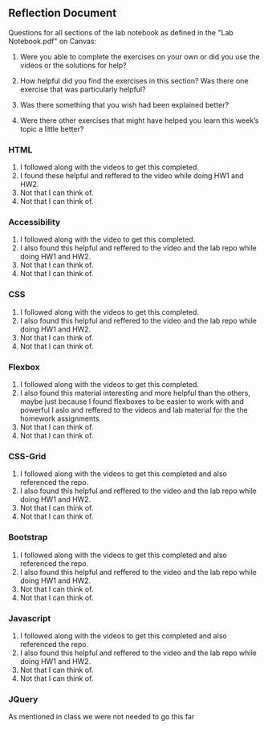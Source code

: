 ## Reflection Document

Questions for all sections of the lab notebook as defined in the "Lab Notebook.pdf" on Canvas:

1. Were you able to complete the exercises on your own or did you use the
   videos or the solutions for help?

2. How helpful did you find the exercises in this section? Was there one
   exercise that was particularly helpful?

3. Was there something that you wish had been explained better?

4. Were there other exercises that might have helped you learn this week’s
   topic a little better?

### HTML

1. I followed along with the videos to get this completed.
2. I found these helpful and reffered to the video while doing HW1 and HW2.
3. Not that I can think of.
4. Not that I can think of.

### Accessibility

1. I followed along with the video to get this completed.
2. I also found this helpful and reffered to the video and the lab repo while doing HW1 and HW2.
3. Not that I can think of.
4. Not that I can think of.

### CSS

1. I followed along with the videos to get this completed.
2. I also found this helpful and reffered to the video and the lab repo while doing HW1 and HW2.
3. Not that I can think of.
4. Not that I can think of.

### Flexbox

1. I followed along with the videos to get this completed.
2. I also found this material interesting and more helpful than the others, maybe just because I found flexboxes to be easier to work with and powerful I aslo and reffered to the videos and lab material for the the homework assignments.
3. Not that I can think of.
4. Not that I can think of.

### CSS-Grid

1. I followed along with the videos to get this completed and also referenced the repo.
2. I also found this helpful and reffered to the video and the lab repo while doing HW1 and HW2.
3. Not that I can think of.
4. Not that I can think of.

### Bootstrap

1. I followed along with the videos to get this completed and also referenced the repo.
2. I also found this helpful and reffered to the video and the lab repo while doing HW1 and HW2.
3. Not that I can think of.
4. Not that I can think of.

### Javascript

1. I followed along with the videos to get this completed and also referenced the repo.
2. I also found this helpful and reffered to the video and the lab repo while doing HW1 and HW2.
3. Not that I can think of.
4. Not that I can think of.

### JQuery

As mentioned in class we were not needed to go this far
